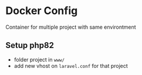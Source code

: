 # Docker Config
Container for multiple project with same environtment

## Setup php82
- folder project in `www/`
- add new vhost on `laravel.conf` for that project
